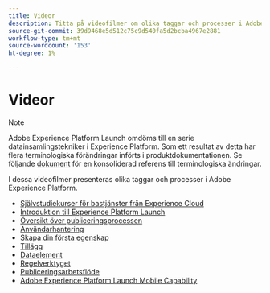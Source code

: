 ```yaml
---
title: Videor
description: Titta på videofilmer om olika taggar och processer i Adobe Experience Platform.
source-git-commit: 39d9468e5d512c75c9d540fa5d2bcba4967e2881
workflow-type: tm+mt
source-wordcount: '153'
ht-degree: 1%

---
```


# Videor

>[!NOTE]
>
>Adobe Experience Platform Launch omdöms till en serie datainsamlingstekniker i Experience Platform. Som ett resultat av detta har flera terminologiska förändringar införts i produktdokumentationen. Se följande [dokument](../term-updates.md) för en konsoliderad referens till terminologiska ändringar.

I dessa videofilmer presenteras olika taggar och processer i Adobe Experience Platform.

* [Självstudiekurser för bastjänster från Experience Cloud](https://experienceleague.adobe.com/docs/core-services-learn/tutorials/overview.html)
* [Introduktion till Experience Platform Launch](https://www.youtube.com/embed/rwqqkG1SERU)
* [Översikt över publiceringsprocessen](https://helpx.adobe.com/analytics/how-to/adobe-launch-publishing-process.html)
* [Användarhantering](https://www.youtube.com/embed/ba28BHX8cwU)
* [Skapa din första egenskap](https://www.youtube.com/embed/Fb2pcbAYjIE)
* [Tillägg](https://www.youtube.com/embed/yD0tBqZX4fA)
* [Dataelement](https://www.youtube.com/embed/-tGcKA0tp-I)
* [Regelverktyget](https://www.youtube.com/embed/u0ohTL6hI1w)
* [Publiceringsarbetsflöde](https://www.youtube.com/embed/Pe-YSn26_xI)
* [Adobe Experience Platform Launch Mobile Capability](https://video.tv.adobe.com/v/23741/)
